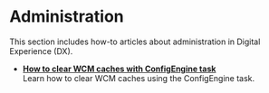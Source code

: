 # Administration

This section includes how-to articles about administration in Digital Experience (DX).

- **[How to clear WCM caches with ConfigEngine task](./ClearWCMCaches.md)**  
Learn how to clear WCM caches using the ConfigEngine task.
